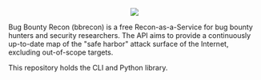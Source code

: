 <dl>
  <p align="center">
    <img src="https://raw.githubusercontent.com/serain/bbrecon/logo.png">
  </p>
</dl>

Bug Bounty Recon (bbrecon) is a free Recon-as-a-Service for bug bounty hunters and security researchers. The API aims to provide a continuously up-to-date map of the "safe harbor" attack surface of the Internet, excluding out-of-scope targets.

This repository holds the CLI and Python library.
